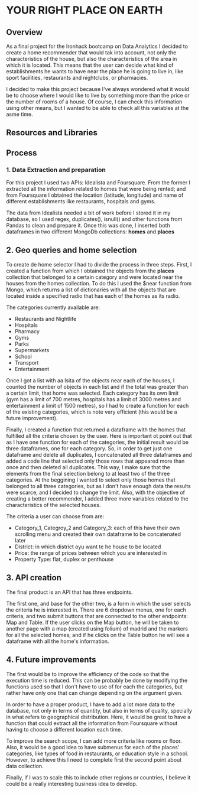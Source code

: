# YOUR RIGHT PLACE ON EARTH 

## Overview
As a final project for the Ironhack bootcamp on Data Analytics I decided to create a home recommender that would tak into account, 
not only the characteristics of the house, but also the characteristics of the area in which it is located. This means that 
the user can decide what kind of establishments he wants to have near the place he is going to live in, like sport facilities, 
restaurants and nightclubs, or pharmacies. 

I decided to make this project because I've always wondered what it would be to choose where I would like to live by something
more than the price or the number of rooms of a house. Of course, I can check this information using other means, but I wanted
to be able to check all this variables at the asme time. 

## Resources and Libraries

## Process

### 1. Data Extraction and preparation

For this project I used two APIs: Idealista and Foursquare. From the former I extracted all the information related to homes that were being rented;
and from Foursquare I obtained the location (latitude, longitude) and name of different establishments like restaurants, hospitals and gyms. 

The data from Idealista needed a bit of work before I stored it in my database, so I used regex, duplicates(), isnull() and other functions from Pandas to clean and prepare it. 
Once this was done, I inserted both dataframes in two different MongoDb collections: **homes** and **places**


## 2. Geo queries and home selection

To create de home selector I had to divide the process in three steps. First, I created a function from which I obtained the objects from the **places** collection that belonged to
a certain category and were located near the houses from the homes collection. To do this I used the $near function from Mongo, which returns a list of dictionaries with all the 
objects that are located inside a specified radio that has each of the homes as its radio. 

The categories currently available are:
- Restaurants and Nightlife
- Hospitals
- Pharmacy
- Gyms
- Parks
- Supermarkets
- School
- Transport
- Entertainment

Once I got a list with aa lsita of the objects near each of the houses, I counted the number of objects in each list and if the total was greater than a certain limit, that home was selected. Each
category has its own limit (gym has a limit of 700 metres, hospitals has a limit of 3000 metres and entertainment a limit of 1500 metres), so I had to create a function for each of the existing
categories, which is note very efficient (this would be a future improvement). 

Finally, I created a function that returned a dataframe with the homes that fulfilled all the criteria chosen by the user. Here is important ot point out that as I have one function for each 
of the categories, the initial result would be three dataframes, one for each category. So, in order to get just one dataframe and delete all duplicates, I concatenated all three dataframes and 
added a code line that selected only those rows that appeared more than once and then deleted all duplicates. This way, I make sure that the elements from the final selection belong to 
at least two of the three categories. At the beggining I wanted to select only those homes that belonged to all three categories, but as I don't have enough data the results were scarce, and I 
decided to change the limit. Also, with the objective of creating a better recommender, I added three more variables related to the characteristics of the selected houses. 

The criteria a user can choose from are:
- Category_1, Categroy_2 and Category_3: each of this have their own scrolling menu and created their own dataframe to be concatenated later
- District: in which district oyu want te he house to be located
- Price: the range of prices between which you are interested in
- Property Type: flat, duplex or penthouse

## 3. API creation 

The final product is an API that has three endpoints.

The first one, and base for the other two, is a form in which the user selects the criteria he is interested in. There are 6 dropdown menus, one for each criteria, and two submit buttons that 
are connected to the other endpoints: Map and Table. If the user clicks on the Map button, he will be taken to another page with a map (created using folium) of madrid and the markers for all 
the selected homes; and if he clicks on the Table button he will see a dataframe with all the home's information. 

## 4. Future improvements

The first would be to improve the efficiency of the code so that the execution time is reduced. This can be probably be done by modifying the functions used so that I don't have to use of for each
the categories, but rather have only one that can change depending on the argument given. 

In order to have a proper product, I have to add a lot more data to the database, not only in terms of quantity, but also in terms of quality, specially in what refers to geographical 
distribution. Here, it would be great to have a function that could extract all the information from Foursquare without having to choose a different location each time. 

To improve the search scope, I can add more criteria like rooms or floor. Also, it would be a good idea to have submenus for each of the places' categories, like types of food in restaurants, 
or education style in a school. However, to achieve this I need to complete first the second point about data collection.  

Finally, if I was to scale this to include other regions or countries, I believe it could be a really interesting business idea to develop. 